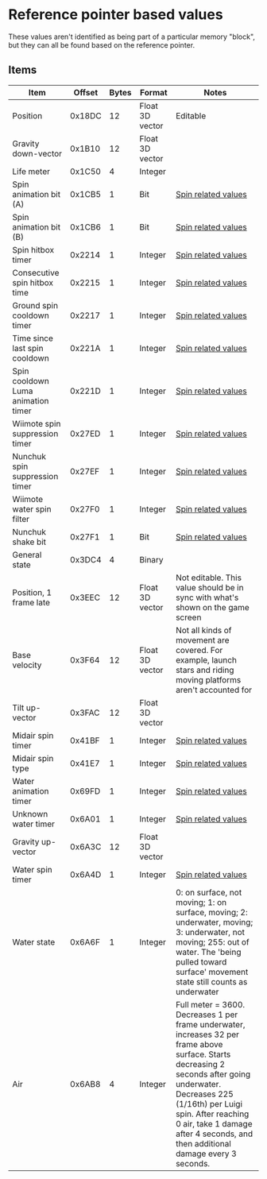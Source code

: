 # Reference pointer based values

These values aren't identified as being part of a particular memory "block", but they can all be found based on the reference pointer.


## Items

Item | Offset | Bytes | Format | Notes
--- | --- | --- | --- | ---
Position | 0x18DC | 12 | Float 3D vector | Editable
Gravity down-vector | 0x1B10 | 12 | Float 3D vector
Life meter | 0x1C50 | 4 | Integer
Spin animation bit (A) | 0x1CB5 | 1 | Bit | [Spin related values](spin_related.md)
Spin animation bit (B) | 0x1CB6 | 1 | Bit | [Spin related values](spin_related.md)
Spin hitbox timer | 0x2214 | 1 | Integer | [Spin related values](spin_related.md)
Consecutive spin hitbox time | 0x2215 | 1 | Integer | [Spin related values](spin_related.md)
Ground spin cooldown timer | 0x2217 | 1 | Integer | [Spin related values](spin_related.md)
Time since last spin cooldown | 0x221A | 1 | Integer | [Spin related values](spin_related.md)
Spin cooldown Luma animation timer | 0x221D | 1 | Integer | [Spin related values](spin_related.md)
Wiimote spin suppression timer | 0x27ED | 1 | Integer | [Spin related values](spin_related.md)
Nunchuk spin suppression timer | 0x27EF | 1 | Integer | [Spin related values](spin_related.md)
Wiimote water spin filter | 0x27F0 | 1 | Integer | [Spin related values](spin_related.md)
Nunchuk shake bit | 0x27F1 | 1 | Bit | [Spin related values](spin_related.md)
General state | 0x3DC4 | 4 | Binary
Position, 1 frame late | 0x3EEC | 12 | Float 3D vector | Not editable. This value should be in sync with what's shown on the game screen
Base velocity | 0x3F64 | 12 | Float 3D vector | Not all kinds of movement are covered. For example, launch stars and riding moving platforms aren't accounted for
Tilt up-vector | 0x3FAC | 12 | Float 3D vector
Midair spin timer | 0x41BF | 1 | Integer | [Spin related values](spin_related.md)
Midair spin type | 0x41E7 | 1 | Integer | [Spin related values](spin_related.md)
Water animation timer | 0x69FD | 1 | Integer | [Spin related values](spin_related.md)
Unknown water timer | 0x6A01 | 1 | Integer | [Spin related values](spin_related.md)
Gravity up-vector | 0x6A3C | 12 | Float 3D vector
Water spin timer | 0x6A4D | 1 | Integer | [Spin related values](spin_related.md)
Water state | 0x6A6F | 1 | Integer | 0: on surface, not moving; 1: on surface, moving; 2: underwater, moving; 3: underwater, not moving; 255: out of water. The 'being pulled toward surface' movement state still counts as underwater
Air | 0x6AB8 | 4 | Integer | Full meter = 3600. Decreases 1 per frame underwater, increases 32 per frame above surface. Starts decreasing 2 seconds after going underwater. Decreases 225 (1/16th) per Luigi spin. After reaching 0 air, take 1 damage after 4 seconds, and then additional damage every 3 seconds.
